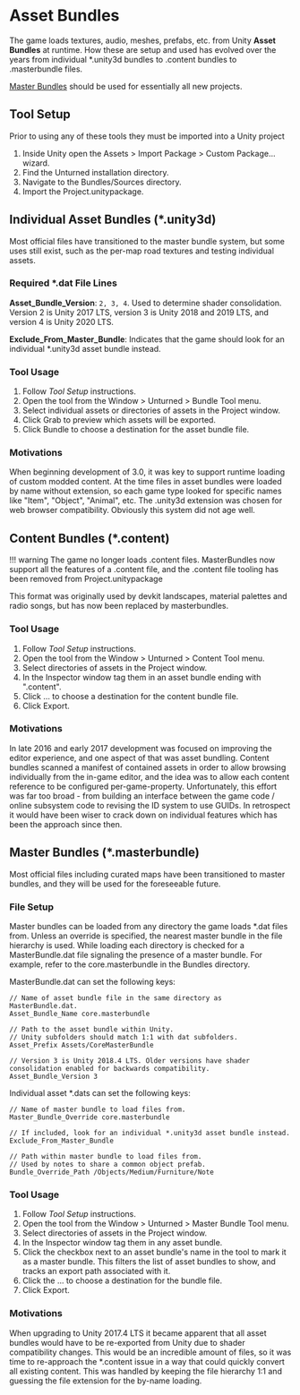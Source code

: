 # Asset Bundles

The game loads textures, audio, meshes, prefabs, etc. from Unity __Asset Bundles__ at runtime. How these are setup and used has evolved over the years from individual *.unity3d bundles to .content bundles to .masterbundle files.

[Master Bundles](#master-bundles) should be used for essentially all new projects.

## Tool Setup

Prior to using any of these tools they must be imported into a Unity project

1. Inside Unity open the Assets > Import Package > Custom Package... wizard.
2. Find the Unturned installation directory.
3. Navigate to the Bundles/Sources directory.
4. Import the Project.unitypackage.

## Individual Asset Bundles (*.unity3d)

Most official files have transitioned to the master bundle system, but some uses still exist, such as the per-map road textures and testing individual assets.

### Required \*.dat File Lines

__Asset\_Bundle\_Version__: `2, 3, 4`. Used to determine shader consolidation. Version 2 is Unity 2017 LTS, version 3 is Unity 2018 and 2019 LTS, and version 4 is Unity 2020 LTS.

__Exclude\_From\_Master\_Bundle__: Indicates that the game should look for an individual *.unity3d asset bundle instead.

### Tool Usage

1. Follow _Tool Setup_ instructions.
2. Open the tool from the Window > Unturned > Bundle Tool menu.
3. Select individual assets or directories of assets in the Project window.
4. Click Grab to preview which assets will be exported.
5. Click Bundle to choose a destination for the asset bundle file.

### Motivations

When beginning development of 3.0, it was key to support runtime loading of custom modded content. At the time files in asset bundles were loaded by name without extension, so each game type looked for specific names like "Item", "Object", "Animal", etc. The .unity3d extension was chosen for web browser compatibility. Obviously this system did not age well.

## Content Bundles (*.content)

!!! warning
    The game no longer loads .content files. MasterBundles now support all the features of a .content file, and the .content file tooling has been removed from Project.unitypackage

This format was originally used by devkit landscapes, material palettes and radio songs, but has now been replaced by masterbundles.

### Tool Usage

1. Follow _Tool Setup_ instructions.
2. Open the tool from the Window > Unturned > Content Tool menu.
3. Select directories of assets in the Project window.
4. In the Inspector window tag them in an asset bundle ending with ".content".
5. Click ... to choose a destination for the content bundle file.
6. Click Export.

### Motivations

In late 2016 and early 2017 development was focused on improving the editor experience, and one aspect of that was asset bundling. Content bundles scanned a manifest of contained assets in order to allow browsing individually from the in-game editor, and the idea was to allow each content reference to be configured per-game-property. Unfortunately, this effort was far too broad - from building an interface between the game code / online subsystem code to revising the ID system to use GUIDs. In retrospect it would have been wiser to crack down on individual features which has been the approach since then.

## Master Bundles (*.masterbundle)

Most official files including curated maps have been transitioned to master bundles, and they will be used for the foreseeable future.

### File Setup

Master bundles can be loaded from any directory the game loads *.dat files from. Unless an override is specified, the nearest master bundle in the file hierarchy is used. While loading each directory is checked for a MasterBundle.dat file signaling the presence of a master bundle. For example, refer to the core.masterbundle in the Bundles directory.

MasterBundle.dat can set the following keys:

    // Name of asset bundle file in the same directory as MasterBundle.dat.
    Asset_Bundle_Name core.masterbundle

    // Path to the asset bundle within Unity.
    // Unity subfolders should match 1:1 with dat subfolders.
    Asset_Prefix Assets/CoreMasterBundle

    // Version 3 is Unity 2018.4 LTS. Older versions have shader consolidation enabled for backwards compatibility.
    Asset_Bundle_Version 3

Individual asset *.dats can set the following keys:

    // Name of master bundle to load files from.
    Master_Bundle_Override core.masterbundle

    // If included, look for an individual *.unity3d asset bundle instead.
    Exclude_From_Master_Bundle

    // Path within master bundle to load files from.
    // Used by notes to share a common object prefab.
    Bundle_Override_Path /Objects/Medium/Furniture/Note

### Tool Usage

1. Follow _Tool Setup_ instructions.
2. Open the tool from the Window > Unturned > Master Bundle Tool menu.
3. Select directories of assets in the Project window.
4. In the Inspector window tag them in any asset bundle.
5. Click the checkbox next to an asset bundle's name in the tool to mark it as a master bundle. This filters the list of asset bundles to show, and tracks an export path associated with it.
6. Click the ... to choose a destination for the bundle file.
7. Click Export.

### Motivations

When upgrading to Unity 2017.4 LTS it became apparent that all asset bundles would have to be re-exported from Unity due to shader compatibility changes. This would be an incredible amount of files, so it was time to re-approach the *.content issue in a way that could quickly convert all existing content. This was handled by keeping the file hierarchy 1:1 and guessing the file extension for the by-name loading.
